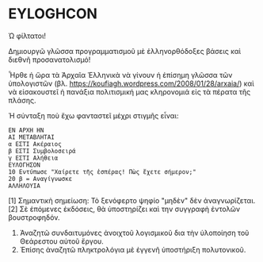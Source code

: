 # EYLOGHCON

Ώ φίλτατοι!

Δημιουργῶ γλῶσσα προγραμματισμοῦ μὲ ἑλληνορθόδοξες βάσεις καὶ διεθνῆ προσανατολισμό!

Ἦρθε ἡ ὥρα τὰ Ἀρχαῖα Ἑλληνικὰ νὰ γίνουν ἡ ἐπίσημη γλῶσσα τῶν ὑπολογιστῶν (βλ. https://koufiagh.wordpress.com/2008/01/28/arxaia/) καὶ νὰ εἰσακουστεῖ ἡ πανάξια πολιτισμική μας κληρονομιά εἰς τὰ πέρατα τῆς πλάσης.

Ἡ σύνταξη ποὺ ἔχω φανταστεῖ μέχρι στιγμῆς εἶναι:
```
ΕΝ ΑΡΧΗ ΗΝ
ΑΙ ΜΕΤΑΒΛΗΤΑΙ
α ΕΣΤΙ Ακέραιος
β ΕΣΤΙ Συμβολοσειρά
γ ΕΣΤΙ Αλήθεια
ΕΥΛΟΓΗΣΟΝ
10 Εντύπωσε "Χαίρετε τῆς ἑσπέρας! Πὼς ἔχετε σήμερον;"
20 β = Αναγίγνωσκε
ΑΛΛΗΛΟΥΙΑ
```

[1] Σημαντικὴ σημείωση: Τὸ ξενόφερτο ψηφίο "μηδὲν" δὲν ἀναγνωρίζεται.
[2] Σὲ ἑπόμενες ἐκδόσεις, θὰ ὑποστηρίζει καὶ την συγγραφὴ ἐντολῶν βουστροφηδόν. 

1) Ἀναζητῶ συνδαιτυμόνες ἀνοιχτοῦ λογισμικοῦ δια τὴν ὑλοποίηση τοῦ Θεάρεστου αὐτοῦ ἔργου.
2) Ἐπίσης ἀναζητῶ πληκτρολόγια μὲ ἐγγενῆ ὑποστήριξη πολυτονικοῦ.
